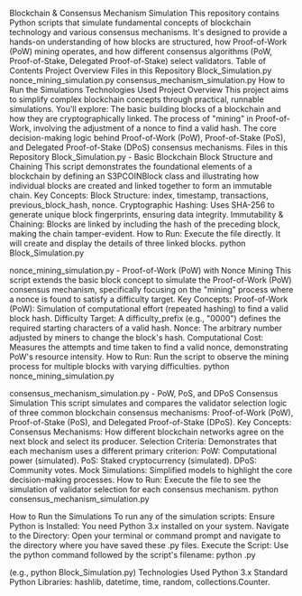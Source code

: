 Blockchain & Consensus Mechanism Simulation
This repository contains Python scripts that simulate fundamental concepts of blockchain technology and various consensus mechanisms. It's designed to provide a hands-on understanding of how blocks are structured, how Proof-of-Work (PoW) mining operates, and how different consensus algorithms (PoW, Proof-of-Stake, Delegated Proof-of-Stake) select validators.
Table of Contents
Project Overview
Files in this Repository
Block_Simulation.py
nonce_mining_simulation.py
consensus_mechanism_simulation.py
How to Run the Simulations
Technologies Used
Project Overview
This project aims to simplify complex blockchain concepts through practical, runnable simulations. You'll explore:
The basic building blocks of a blockchain and how they are cryptographically linked.
The process of "mining" in Proof-of-Work, involving the adjustment of a nonce to find a valid hash.
The core decision-making logic behind Proof-of-Work (PoW), Proof-of-Stake (PoS), and Delegated Proof-of-Stake (DPoS) consensus mechanisms.
Files in this Repository
Block_Simulation.py - Basic Blockchain Block Structure and Chaining
This script demonstrates the foundational elements of a blockchain by defining an S3PCOINBlock class and illustrating how individual blocks are created and linked together to form an immutable chain.
Key Concepts:
Block Structure: index, timestamp, transactions, previous_block_hash, nonce.
Cryptographic Hashing: Uses SHA-256 to generate unique block fingerprints, ensuring data integrity.
Immutability & Chaining: Blocks are linked by including the hash of the preceding block, making the chain tamper-evident.
How to Run:
Execute the file directly. It will create and display the details of three linked blocks.
python Block_Simulation.py


nonce_mining_simulation.py - Proof-of-Work (PoW) with Nonce Mining
This script extends the basic block concept to simulate the Proof-of-Work (PoW) consensus mechanism, specifically focusing on the "mining" process where a nonce is found to satisfy a difficulty target.
Key Concepts:
Proof-of-Work (PoW): Simulation of computational effort (repeated hashing) to find a valid block hash.
Difficulty Target: A difficulty_prefix (e.g., "0000") defines the required starting characters of a valid hash.
Nonce: The arbitrary number adjusted by miners to change the block's hash.
Computational Cost: Measures the attempts and time taken to find a valid nonce, demonstrating PoW's resource intensity.
How to Run:
Run the script to observe the mining process for multiple blocks with varying difficulties.
python nonce_mining_simulation.py


consensus_mechanism_simulation.py - PoW, PoS, and DPoS Consensus Simulation
This script simulates and compares the validator selection logic of three common blockchain consensus mechanisms: Proof-of-Work (PoW), Proof-of-Stake (PoS), and Delegated Proof-of-Stake (DPoS).
Key Concepts:
Consensus Mechanisms: How different blockchain networks agree on the next block and select its producer.
Selection Criteria: Demonstrates that each mechanism uses a different primary criterion:
PoW: Computational power (simulated).
PoS: Staked cryptocurrency (simulated).
DPoS: Community votes.
Mock Simulations: Simplified models to highlight the core decision-making processes.
How to Run:
Execute the file to see the simulation of validator selection for each consensus mechanism.
python consensus_mechanism_simulation.py


How to Run the Simulations
To run any of the simulation scripts:
Ensure Python is Installed: You need Python 3.x installed on your system.
Navigate to the Directory: Open your terminal or command prompt and navigate to the directory where you have saved these .py files.
Execute the Script: Use the python command followed by the script's filename:
python <filename>.py

(e.g., python Block_Simulation.py)
Technologies Used
Python 3.x
Standard Python Libraries: hashlib, datetime, time, random, collections.Counter.
